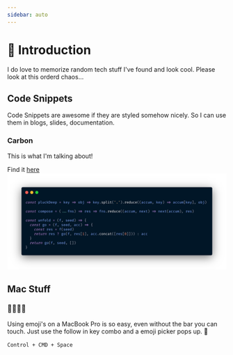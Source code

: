 ```yaml
---
sidebar: auto
---
```


# 🎉 Introduction
I do love to memorize random tech stuff I've found and look cool. 
Please look at this orderd chaos...

## Code Snippets
Code Snippets are awesome if they are styled somehow nicely. So I can use them in blogs, slides, documentation. 

### Carbon
This is what I'm talking about! 

Find it [here](https://carbon.now.sh/)
![Carbon preview](./assets/carbon-preview.png)

## Mac Stuff
### 🤩🤪🎩🌮
Using emoji's on a MacBook Pro is so easy, even without the bar you can touch.
Just use the follow in key combo and a emoji picker pops up. 🍭

```
Control + CMD + Space
```